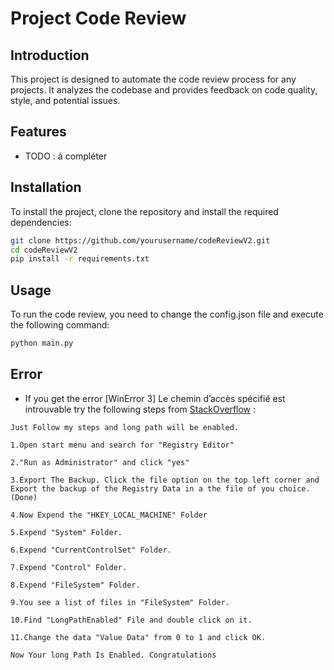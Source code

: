 # Project Code Review

## Introduction

This project is designed to automate the code review process for any projects. It analyzes the codebase and provides feedback on code quality, style, and potential issues.

## Features

- TODO : à compléter

## Installation

To install the project, clone the repository and install the required dependencies:

```bash
git clone https://github.com/yourusername/codeReviewV2.git
cd codeReviewV2
pip install -r requirements.txt
```

## Usage

To run the code review, you need to change the config.json file and execute the following command:

```bash
python main.py
```

## Error

- If you get the error [WinError 3] Le chemin d’accès spécifié est introuvable try the following steps from [StackOverflow](https://stackoverflow.com/questions/29557760/long-paths-in-python-on-windows) :

```
Just Follow my steps and long path will be enabled.

1.Open start menu and search for "Registry Editor"

2."Run as Administrator" and click "yes"

3.Export The Backup. Click the file option on the top left corner and Export the backup of the Registry Data in a the file of you choice.(Done)

4.Now Expend the "HKEY_LOCAL_MACHINE" Folder

5.Expend "System" Folder.

6.Expend "CurrentControlSet" Folder.

7.Expend "Control" Folder.

8.Expend "FileSystem" Folder.

9.You see a list of files in "FileSystem" Folder.

10.Find "LongPathEnabled" File and double click on it.

11.Change the data "Value Data" from 0 to 1 and click OK.

Now Your long Path Is Enabled. Congratulations
```